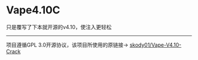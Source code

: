 # Vape4.10C
只是覆写了下本就开源的v4.10，使注入更轻松

----
项目遵循GPL 3.0开源协议，该项目所使用的原链接→ [skody01/Vape-V4.10-Crack](https://github.com/skody01/Vape-V4.10-Crack)
